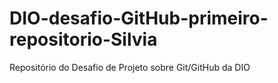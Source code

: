 # DIO-desafio-GitHub-primeiro-repositorio-Silvia
Repositório do Desafio de Projeto sobre Git/GitHub da DIO
